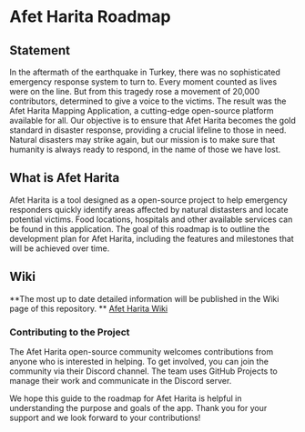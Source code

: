 # Afet Harita Roadmap

## Statement

In the aftermath of the earthquake in Turkey, there was no sophisticated emergency response system to turn to. Every moment counted as lives were on the line. But from this tragedy rose a movement of 20,000 contributors, determined to give a voice to the victims. The result was the Afet Harita Mapping Application, a cutting-edge open-source platform available for all. Our objective is to ensure that Afet Harita becomes the gold standard in disaster response, providing a crucial lifeline to those in need. Natural disasters may strike again, but our mission is to make sure that humanity is always ready to respond, in the name of those we have lost.

## What is Afet Harita
Afet Harita is a tool designed as a open-source project to help emergency responders quickly identify areas affected by natural distasters and locate potential victims. Food locations, hospitals and other available services can be found in this application. The goal of this roadmap is to outline the development plan for Afet Harita, including the features and milestones that will be achieved over time.

## Wiki
**The most up to date detailed information will be published in the Wiki page of this repository. **
[Afet Harita Wiki](https://github.com/acikkaynak/afetharita-roadmap/wiki/1_Afet-Harita-Wiki)

### Contributing to the Project

The Afet Harita open-source community welcomes contributions from anyone who is interested in helping. To get involved, you can join the community via their Discord channel. The team uses GitHub Projects to manage their work and communicate in the Discord server.

We hope this guide to the roadmap for Afet Harita is helpful in understanding the purpose and goals of the app. Thank you for your support and we look forward to your contributions!
